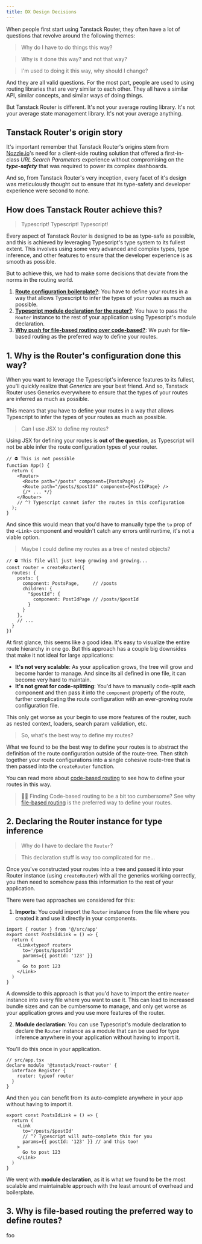 ```yaml
---
title: DX Design Decisions
---
```


When people first start using Tanstack Router, they often have a lot of questions that revolve around the following themes:

> Why do I have to do things this way?

> Why is it done this way? and not that way?

> I'm used to doing it this way, why should I change?

And they are all valid questions. For the most part, people are used to using routing libraries that are very similar to each other. They all have a similar API, similar concepts, and similar ways of doing things.

But Tanstack Router is different. It's not your average routing library. It's not your average state management library. It's not your average anything.

## Tanstack Router's origin story

It's important remember that Tanstack Router's origins stem from [Nozzle.io](https://nozzle.io)'s need for a client-side routing solution that offered a first-in-class *URL Search Parameters* experience without compromising on the ***type-safety*** that was required to power its complex dashboards.

And so, from Tanstack Router's very inception, every facet of it's design was meticulously thought out to ensure that its type-safety and developer experience were second to none.

## How does Tanstack Router achieve this?

> Typescript! Typescript! Typescript!

Every aspect of Tanstack Router is designed to be as type-safe as possible, and this is achieved by leveraging Typescript's type system to its fullest extent. This involves using some very advanced and complex types, type inference, and other features to ensure that the developer experience is as smooth as possible.

But to achieve this, we had to make some decisions that deviate from the norms in the routing world.

1. [**Route configuration boilerplate?**](#1-why-is-the-routers-configuration-done-this-way): You have to define your routes in a way that allows Typescript to infer the types of your routes as much as possible.
2. [**Typescript module declaration for the router?**](#2-declaring-the-router-instance-for-type-inference): You have to pass the `Router` instance to the rest of your application using Typescript's module declaration.
3. [**Why push for file-based routing over code-based?**](#3-why-is-file-based-routing-the-preferred-way-to-define-routes): We push for file-based routing as the preferred way to define your routes.

## 1. Why is the Router's configuration done this way?

When you want to leverage the Typescript's inference features to its fullest, you'll quickly realize that *Generics* are your best friend. And so, Tanstack Router uses Generics everywhere to ensure that the types of your routes are inferred as much as possible.

This means that you have to define your routes in a way that allows Typescript to infer the types of your routes as much as possible.

> Can I use JSX to define my routes?

Using JSX for defining your routes is **out of the question**, as Typescript will not be able infer the route configuration types of your router.

```tsx
// ⛔️ This is not possible
function App() {
  return (
    <Router>
      <Route path="/posts" component={PostsPage} />
      <Route path="/posts/$postId" component={PostIdPage} />
      {/* ... */}
    </Router>
    // ^? Typescript cannot infer the routes in this configuration
  );
}
```

And since this would mean that you'd have to manually type the `to` prop of the `<Link>` component and wouldn't catch any errors until runtime, it's not a viable option.

> Maybe I could define my routes as a tree of nested objects?

```tsx
// ⛔️ This file will just keep growing and growing...
const router = createRouter({
  routes: {
    posts: {
      component: PostsPage,     // /posts
      children: {
        "$postId": {
          component: PostIdPage // /posts/$postId
        }
      }
    },
    // ...
  }
})
```

At first glance, this seems like a good idea. It's easy to visualize the entire route hierarchy in one go. But this approach has a couple big downsides that make it not ideal for large applications:

* **It's not very scalable**: As your application grows, the tree will grow and become harder to manage. And since its all defined in one file, it can become very hard to maintain.
* **It's not great for code-splitting**: You'd have to manually code-split each component and then pass it into the `component` property of the route, further complicating the route configuration with an ever-growing route configuration file.

This only get worse as your begin to use more features of the router, such as nested context, loaders, search param validation, etc.

> So, what's the best way to define my routes?

What we found to be the best way to define your routes is to abstract the definition of the route configuration outside of the route-tree. Then stitch together your route configurations into a single cohesive route-tree that is then passed into the `createRouter` function.

You can read more about [code-based routing](/docs/framework/react/guide/code-based-routing) to see how to define your routes in this way.

> 🙋🏼 Finding Code-based routing to be a bit too cumbersome? See why [file-based routing](#3-why-is-file-based-routing-the-preferred-way-to-define-routes) is the preferred way to define your routes.

## 2. Declaring the Router instance for type inference

> Why do I have to declare the `Router`?

> This declaration stuff is way too complicated for me...

Once you've constructed your routes into a tree and passed it into your Router instance (using `createRouter`) with all the generics working correctly, you then need to somehow pass this information to the rest of your application.

There were two approaches we considered for this:

1. **Imports**: You could import the `Router` instance from the file where you created it and use it directly in your components.

```tsx
import { router } from '@/src/app'
export const PostsIdLink = () => {
  return (
    <Link<typeof router>
      to='/posts/$postId'
      params={{ postId: '123' }}
    >
      Go to post 123
    </Link>
  )
}
```

A downside to this approach is that you'd have to import the entire `Router` instance into every file where you want to use it. This can lead to increased bundle sizes and can be cumbersome to manage, and only get worse as your application grows and you use more features of the router.

2. **Module declaration**: You can use Typescript's module declaration to declare the `Router` instance as a module that can be used for type inference anywhere in your application without having to import it.

You'll do this once in your application.

```tsx
// src/app.tsx
declare module '@tanstack/react-router' {
  interface Register {
    router: typeof router
  }
}
```

And then you can benefit from its auto-complete anywhere in your app without having to import it.

```tsx
export const PostsIdLink = () => {
  return (
    <Link
      to='/posts/$postId'
      // ^? Typescript will auto-complete this for you
      params={{ postId: '123' }} // and this too!
    >
      Go to post 123
    </Link>
  )
}
```

We went with **module declaration**, as it is what we found to be the most scalable and maintainable approach with the least amount of overhead and boilerplate.

## 3. Why is file-based routing the preferred way to define routes?

foo